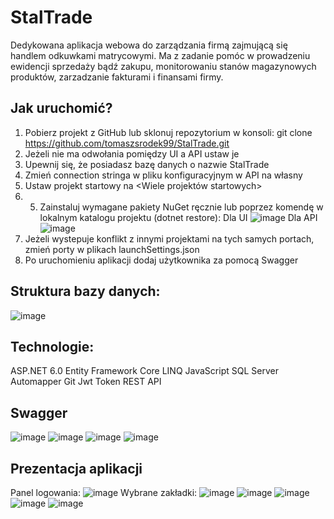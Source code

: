 # StalTrade
Dedykowana aplikacja webowa do zarządzania firmą zajmującą się handlem odkuwkami matrycowymi.
Ma z zadanie pomóc w prowadzeniu ewidencji sprzedaży bądź zakupu, monitorowaniu stanów magazynowych produktów, zarzadzanie fakturami i finansami firmy.

## Jak uruchomić?
1. Pobierz projekt z GitHub lub sklonuj repozytorium w konsoli: git clone https://github.com/tomaszsrodek99/StalTrade.git
2. Jeżeli nie ma odwołania pomiędzy UI a API ustaw je
3. Upewnij się, że posiadasz bazę danych o nazwie StalTrade
4. Zmień connection stringa w pliku konfiguracyjnym w API na własny
5. Ustaw projekt startowy na <Wiele projektów startowych>
6. 5. Zainstaluj wymagane pakiety NuGet ręcznie lub poprzez komendę w lokalnym katalogu projektu (dotnet restore):
Dla UI ![image](https://github.com/tomaszsrodek99/StalTrade/assets/98595791/de07234e-d291-4200-bb43-c766c2d71f24)
Dla API ![image](https://github.com/tomaszsrodek99/StalTrade/assets/98595791/512d0157-5946-4e1a-ba1a-1b113e61bcf1)
7. Jeżeli wystepuje konflikt z innymi projektami na tych samych portach, zmień porty w plikach launchSettings.json
8. Po uruchomieniu aplikacji dodaj użytkownika za pomocą Swagger
     
## Struktura bazy danych:
![image](https://github.com/tomaszsrodek99/StalTrade/assets/98595791/45d99048-b027-4a1a-8a9f-970fa1d9a1c2)

## Technologie:
ASP.NET 6.0
Entity Framework Core
LINQ
JavaScript
SQL Server
Automapper
Git
Jwt Token
REST API

## Swagger
![image](https://github.com/tomaszsrodek99/StalTrade/assets/98595791/d638b454-152f-418e-a026-a5032cce843e)
![image](https://github.com/tomaszsrodek99/StalTrade/assets/98595791/ab2351dd-cca4-4ddf-8736-d3365701651d)
![image](https://github.com/tomaszsrodek99/StalTrade/assets/98595791/81a095c5-b612-4b0b-948c-2cc00b3abf7f)
![image](https://github.com/tomaszsrodek99/StalTrade/assets/98595791/7b418a4f-2df0-46ce-9652-d9e051e0484d)

## Prezentacja aplikacji
Panel logowania:
![image](https://github.com/tomaszsrodek99/StalTrade/assets/98595791/5ad55729-fd3c-4e36-8260-aec8a0c534aa)
Wybrane zakładki:
![image](https://github.com/tomaszsrodek99/StalTrade/assets/98595791/ccf17f14-f442-4b61-bd0c-5f0443409a2d)
![image](https://github.com/tomaszsrodek99/StalTrade/assets/98595791/65af994b-fbea-4345-ac7c-9325165cb205)
![image](https://github.com/tomaszsrodek99/StalTrade/assets/98595791/4917b59c-12da-432c-82c6-a0f6eb38f3c4)
![image](https://github.com/tomaszsrodek99/StalTrade/assets/98595791/65d233a6-69ee-4423-b72b-0f916679c857)
![image](https://github.com/tomaszsrodek99/StalTrade/assets/98595791/c61615d8-7963-47de-9e42-5f8805fb30bf)




